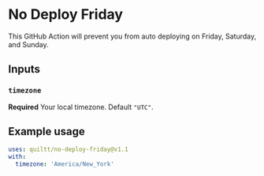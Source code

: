 # No Deploy Friday

This GitHub Action will prevent you from auto deploying on Friday, Saturday, and Sunday.

## Inputs

### `timezone`

**Required** Your local timezone. Default `"UTC"`.

## Example usage
```yaml
uses: quiltt/no-deploy-friday@v1.1
with:
  timezone: 'America/New_York'
```
